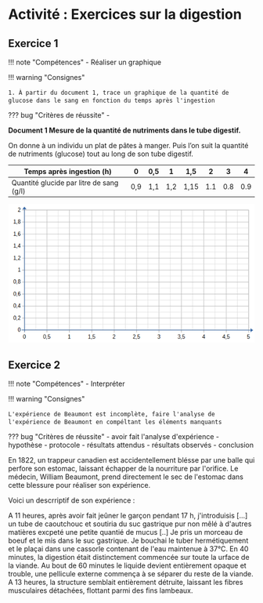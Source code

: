 # Activité : Exercices sur la digestion


## Exercice 1
!!! note "Compétences"
    - Réaliser un graphique

!!! warning "Consignes"

    1. À partir du document 1, trace un graphique de la quantité de glucose dans le sang en fonction du temps après l'ingestion

    
??? bug "Critères de réussite"
    - 



**Document 1 Mesure de la quantité de nutriments dans le tube digestif.**

On donne à un individu un plat de pâtes à manger. Puis l’on suit la quantité de nutriments (glucose) tout au long de son tube digestif.	 

| Temps après ingestion (h) | 0 | 0,5 | 1| 1,5 | 2 |  3 | 4 |
|--|--|--|--|----|--|----|--|
| Quantité glucide par litre de sang (g/l)| 0,9 |  1,1 |  1,2  |  1,15  |1.1 | 0.8 |  0.9 |

![](image.png)


## Exercice 2 

!!! note "Compétences"
    - Interpréter

!!! warning "Consignes"
    
    L'expérience de Beaumont est incomplète, faire l'analyse de l'expérience de Beaumont en compéltant les éléments manquants

??? bug "Critères de réussite"
    - avoir fait l'analyse d'expérience
        - hypothèse
        - protocole
        - résultats attendus
        - résultats observés
        - conclusion

En 1822, un trappeur canadien est accidentellement blésse par une balle qui perfore son estomac, laissant échapper de la nourriture par l'orifice.
Le médecin, William Beaumont, prend directement le sec de l'estomac dans cette blessure pour réaliser son expérience.

Voici un descrriptif de son expérience :

A 11 heures, après avoir fait jeûner le garçon pendant 17 h, j'introduisis [...] un tube de caoutchouc et soutiria du suc gastrique pur non mêlé à d'autres matières excpeté une petite quantié de mucus [..] Je pris un morceau de boeuf et le mis dans le suc gastrique. Je bouchai le tuber hermétiquement et le plaçai dans une cassorle contenant de l'eau maintenue à 37°C.
En 40 minutes, la digestion était distinctement commencée sur toute la urface de la viande.
Au bout de 60 minutes le liquide devient entièrement opaque et trouble, une pellicule externe commença à se séparer du reste de la viande.
A 13 heures, la structure semblait entièrement détruite, laissant les fibres musculaires détachées, flottant parmi des fins lambeaux.


